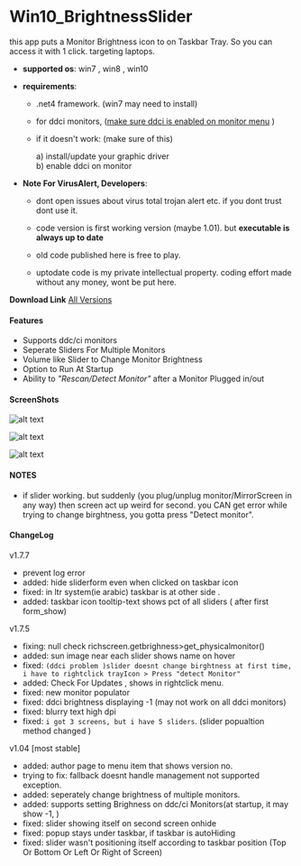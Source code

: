# Win10_BrightnessSlider
this app puts a Monitor Brightness icon to on Taskbar Tray. So you can access it with 1 click.
targeting laptops. 

* **supported os**:  win7 , win8 , win10 
* **requirements**: 
  * .net4 framework.  (win7 may need to install)
  * for ddci monitors, ([make sure  ddci is enabled on monitor menu](https://github.com/blackholeearth/Win10_BrightnessSlider/blob/master/enable%20ddc-ci.jpg?raw=true)
)
  * if it doesn't work: (make sure of this)
  
    a)  install/update your graphic driver  
    b)  enable ddci on monitor

* **Note For VirusAlert, Developers**: 
   * dont open issues about virus total trojan alert etc. if you dont trust dont use it.   

   * code version is  first working version (maybe 1.01). but **executable is always up to date**
   * old code published here is free to play.
   * uptodate code is my private intellectual property. coding effort made without any money, wont be put here.
   
**Download Link**   [All Versions](https://github.com/blackholeearth/Win10_BrightnessSlider/releases)


#### Features

* Supports ddc/ci monitors 
* Seperate Sliders For Multiple Monitors
* Volume like Slider to Change Monitor Brightness
* Option to Run At Startup
* Ability to *"Rescan/Detect Monitor"* after a Monitor Plugged in/out

#### ScreenShots



![alt text](https://github.com/blackholeearth/Win10_BrightnessSlider/blob/master/ss1.jpg?raw=true)

![alt text](https://github.com/blackholeearth/Win10_BrightnessSlider/blob/master/ss2.jpg?raw=true)

![alt text](https://github.com/blackholeearth/Win10_BrightnessSlider/blob/master/ss3.jpg?raw=true)


#### NOTES   
* if slider working. but suddenly (you plug/unplug monitor/MirrorScreen in any way) then screen act up weird for second.
 you CAN get error while trying to change birghtness, you gotta press "Detect monitor".  
 

 
#### ChangeLog

v1.7.7
 * prevent log error
 * added: hide sliderform even when clicked on taskbar icon 
 * fixed: in ltr system(ie arabic) taskbar is at other side . 
 * added: taskbar icon tooltip-text shows pct of all sliders ( after first  form_show) 

v1.7.5
 * fixing: null check  richscreen.getbrighness>get_physicalmonitor()
 * added:  sun image near each slider shows name on hover
 * fixed: ``(ddci problem )slider doesnt change birghtness at first time, i have to rightclick trayIcon > Press "detect Monitor"``  
* added:  Check For Updates , shows in rightclick menu.
* fixed: new monitor populator
* fixed: ddci brightness displaying -1 (may not work on all ddci monitors)
* fixed: blurry text high dpi  
* fixed: ``i got 3 screens, but i have 5 sliders``. (slider popualtion method changed )
 
v1.04 [most stable]
* added: author page to  menu item  that shows version no.
* trying to fix: fallback doesnt handle management not supported exception.
* added: seperately change brightness of multiple monitors.
* added: supports setting Brighness on ddc/ci Monitors(at startup, it may show -1,  )
* fixed: slider showing itself on second screen onhide 
* fixed: popup stays under taskbar, if taskbar is autoHiding  
* fixed: slider wasn't positioning itself according to taskbar position (Top Or Bottom Or Left Or Right of Screen)

